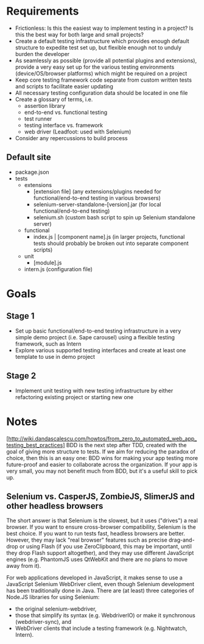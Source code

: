 # Requirements

- Frictionless: Is this the easiest way to implement testing in a project?  Is this the best way for both large and small projects?
- Create a default testing infrastructure which provides enough default structure to expedite test set up, but flexible enough not to unduly burden the developer
- As seamlessly as possible (provide all potential plugins and extensions), provide a very easy set up for the various testing environments (device/OS/browser platforms) which might be required on a project
- Keep core testing framework code separate from custom written tests and scripts to facilitate easier updating
- All necessary testing configuration data should be located in one file
- Create a glossary of terms, i.e.
    - assertion library
    - end-to-end vs. functional testing
    - test runner
    - testing interface vs. framework
    - web driver (Leadfoot: used with Selenium)
- Consider any repercussions to build process


## Default site

- package.json
- tests
    - extensions
        - [extension file] (any extensions/plugins needed for functional/end-to-end testing in various browsers)
        - selenium-server-standalone-[version].jar (for local functional/end-to-end testing)
        - selenium.sh (custom bash script to spin up Selenium standalone server)
    - functional
        - index.js | [component name].js (in larger projects, functional tests should probably be broken out into separate component scripts)
    - unit
        - [module].js
    - intern.js (configuration file)


# Goals

## Stage 1

- Set up basic functional/end-to-end testing infrastructure in a very simple demo project (i.e. Sape carousel) using a flexible testing framework, such as Intern
- Explore various supported testing interfaces and create at least one template to use in demo project
    

## Stage 2

- Implement unit testing with new testing infrastructure by either refactoring existing project or starting new one


# Notes

[http://wiki.dandascalescu.com/howtos/from_zero_to_automated_web_app_testing_best_practices]
BDD is the next step after TDD, created with the goal of giving more structure to tests. If we aim for reducing the paradox of choice, then this is an easy one: BDD wins for making your app testing more future-proof and easier to collaborate across the organization. If your app is very small, you may not benefit much from BDD, but it's a useful skill to pick up.

## Selenium vs. CasperJS, ZombieJS, SlimerJS and other headless browsers

The short answer is that Selenium is the slowest, but it uses ("drives") a real browser. If you want to ensure cross-browser compatibility, Selenium is the best choice. If you want to run tests fast, headless browsers are better. However, they may lack "real browser" features such as precise drag-and-drop or using Flash (if you use ZeroClipboard, this may be important, until they drop Flash support altogether), and they may use different JavaScript engines (e.g. PhantomJS uses QtWebKit and there are no plans to move away from it).

For web applications developed in JavaScript, it makes sense to use a JavaScript Selenium WebDriver client, even though Selenium development has been traditionally done in Java. There are (at least) three categories of Node.JS libraries for using Selenium:

- the original selenium-webdriver,
- those that simplify its syntax (e.g. WebdriverIO) or make it synchronous (webdriver-sync), and
- WebDriver clients that include a testing framework (e.g. Nightwatch, Intern).


